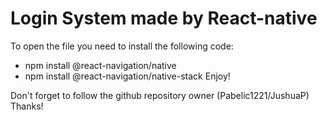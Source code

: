 # Login System made by React-native
To open the file you need to install the following code:
  - npm install @react-navigation/native
  - npm install @react-navigation/native-stack
Enjoy!

Don't forget to follow the github repository owner (Pabelic1221/JushuaP) Thanks!

